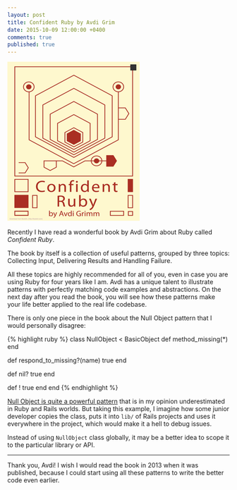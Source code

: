 ```yaml
---
layout: post
title: Confident Ruby by Avdi Grim
date: 2015-10-09 12:00:00 +0400
comments: true
published: true
---
```


<img src="/assets/post-images/confident_ruby.png" alt="Confident Ruby book" style="margin: 0 auto">

Recently I have read a wonderful book by Avdi Grim about Ruby called *Confident Ruby*.

The book by itself is a collection of useful patterns, grouped by three topics: Collecting Input, Delivering Results and Handling Failure.

All these topics are highly recommended for all of you, even in case you are using Ruby for four years like I am. Avdi has a unique talent to illustrate patterns with perfectly matching code examples and abstractions. On the next day after you read the book, you will see how these patterns make your life better applied to the real life codebase.

There is only one piece in the book about the Null Object pattern that I would personally disagree:

{% highlight ruby %}
class NullObject < BasicObject
  def method_missing(*)
  end

  def respond_to_missing?(name)
    true
  end

  def nil?
    true
  end

  def !
    true
  end
end
{% endhighlight %}

[Null Object is quite a powerful pattern](https://robots.thoughtbot.com/rails-refactoring-example-introduce-null-object) that is in my opinion underestimated in Ruby and Rails worlds. But taking this example, I imagine how some junior developer copies the class, puts it into `lib/` of Rails projects and uses it everywhere in the project, which would make it a hell to debug issues.

Instead of using `NullObject` class globally, it may be a better idea to scope it to the particular library or API.

<hr/>

Thank you, Avdi! I wish I would read the book in 2013 when it was published, because I could start using all these patterns to write the better code even earlier.
